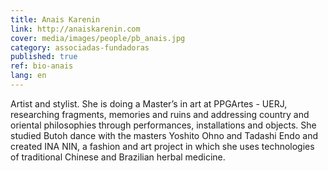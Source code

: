 ```yaml
---
title: Anais Karenin
link: http://anaiskarenin.com
cover: media/images/people/pb_anais.jpg
category: associadas-fundadoras
published: true
ref: bio-anais
lang: en
---
```

Artist and stylist. She is doing a Master’s in art at PPGArtes - UERJ, researching fragments, memories and ruins and addressing country and oriental philosophies through performances, installations and objects. She studied Butoh dance with the masters Yoshito Ohno and Tadashi Endo and created INA NIN, a fashion and art project in which she uses technologies of traditional Chinese and Brazilian herbal medicine.
